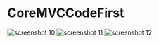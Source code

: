 # CoreMVCCodeFirst

![screenshot 10](https://github.com/sercan96/CoreMVCCodeFirst/assets/38535473/b61a7669-45d5-4205-9163-004d4b4281d8)
![screenshot 11](https://github.com/sercan96/CoreMVCCodeFirst/assets/38535473/f915543f-058c-4c28-9b04-d03fd9e2c9a9)
![screenshot 12](https://github.com/sercan96/CoreMVCCodeFirst/assets/38535473/135fffe0-fc86-496c-9648-fbe7a28a3d76)
